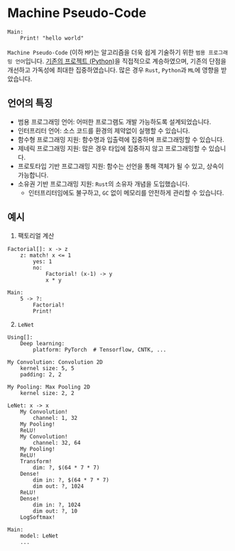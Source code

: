# Machine Pseudo-Code
```
Main:
    Print! "hello world"
```
`Machine Pseudo-Code` (이하 `MP`)는 알고리즘을 더욱 쉽게 기술하기 위한
`범용 프로그래밍 언어`입니다.
[기존의 프로젝트 (Python)](https://github.com/kerryeon/mp)을 직접적으로 계승하였으며,
기존의 단점을 개선하고 가독성에 최대한 집중하였습니다.
많은 경우 `Rust`, `Python`과 `ML`에 영향을 받았습니다.

## 언어의 특징
* 범용 프로그래밍 언어: 어떠한 프로그램도 개발 가능하도록 설계되었습니다.
* 인터프리터 언어: 소스 코드를 환경의 제약없이 실행할 수 있습니다.
* 함수형 프로그래밍 지원: 함수명과 입출력에 집중하며 프로그래밍할 수 있습니다.
* 제네릭 프로그래밍 지원: 많은 경우 타입에 집중하지 않고 프로그래밍할 수 있습니다.
* 프로토타입 기반 프로그래밍 지원: 함수는 선언을 통해 객체가 될 수 있고, 상속이 가능합니다.
* 소유권 기반 프로그래밍 지원: `Rust`의 소유자 개념을 도입했습니다.
    * 인터프리터임에도 불구하고, `GC` 없이 메모리를 안전하게 관리할 수 있습니다.

## 예시
1. 팩토리얼 계산
```
Factorial[]: x -> z
    z: match! x <= 1
        yes: 1
        no:
            Factorial! (x-1) -> y
            x * y

Main:
    5 -> ?:
        Factorial!
        Print!

```
2. `LeNet`
```
Using[]:
    Deep learning:
        platform: PyTorch  # Tensorflow, CNTK, ...

My Convolution: Convolution 2D
    kernel size: 5, 5
    padding: 2, 2

My Pooling: Max Pooling 2D
    kernel size: 2, 2

LeNet: x -> x
    My Convolution!
        channel: 1, 32
    My Pooling!
    ReLU!
    My Convolution!
        channel: 32, 64
    My Pooling!
    ReLU!
    Transform!
        dim: ?, $(64 * 7 * 7)
    Dense!
        dim in: ?, $(64 * 7 * 7)
        dim out: ?, 1024
    ReLU!
    Dense!
        dim in: ?, 1024
        dim out: ?, 10
    LogSoftmax!

Main:
    model: LeNet
    ...

```
